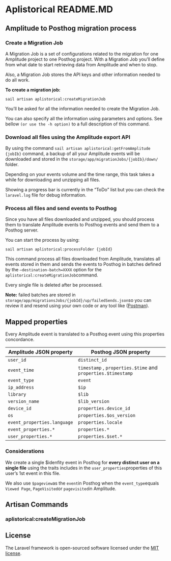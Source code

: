 # Aplistorical README.MD

## Amplitude to Posthog migration process
### Create a Migration Job
A Migration Job is a set of configurations related to the migration for one Amplitude project to one Posthog project. With a Migration Job you’ll define from what date to start retrieving data from Amplitude and when to stop.

Also, a Migration Job stores the API keys and other information needed to do all work.

**To create a migration job:**
```
sail artisan aplistorical:createMigrationJob
```

You’ll be asked for all the information needed to create the Migration Job.

You can also specify all the information using parameters and options. See bellow  `(or use the -h option)`  to a full description of this command.

### Download all files using the Amplitude export API
By using the command `sail artisan aplistorical:getFromAmplitude {jobIb}` command, a backup of all your Amplitude events will be downloaded and stored in the `storage/app/migrationJobs/{jobIb}/down/` folder.

Depending on your events volume and the time range, this task takes a while for downloading and unzipping all files. 

Showing a progress bar is currently in the “ToDo” list but you can check the `laravel.log` file for debug information.

### Process all files and send events to Posthog
Since you have all files downloaded and unzipped, you should process them to translate Amplitude events to Posthog events and send them to a Posthog server.

You can start the process by using:
```
sail artisan aplistorical:processFolder {jobId}
```

This command process all files downloaded from Amplitude, translates all events stored in them and sends the events to Posthog in batches defined by the `—destination-batch=XXXX` option for the `aplistorical:createMigrationJob`command.

Every single file is deleted after be processed.

**Note:** failed batches are stored in `storage/app/migrationsJobs/{jobId}/up/failedSends.json`so you can review it and resend using your own code or any tool like ([Postman](https://www.postman.com/)).


## Mapped properties
Every Amplitude event is translated to a Posthog event using this properties concordance.

| Amplitude JSON property | Posthog JSON property |
| --- | --- |
| `user_id` | `distinct_id` |
| `event_time` | `timestamp` , `properties.$time`  and `properties.$timestamp`|
| `event_type` | `event` |
| `ip_address` | `$ip` |
| `library` | `$lib` |
| `version_name` | `$lib_version` |
| `device_id` | `properties.device_id` |
| `os` | `properties.$os_version` |
| `event_properties.language` | `properties.locale` |
| `event_properties.*` | `properties.*` |
| `user_properties.*` | `properties.$set.*` |

### Considerations
We create a single $idenfity event in Posthog for **every distinct user on a single file** using the traits includes in the `user_properties`properties of this user’s 1st event in this file.

We also use `$pageview`as the `event`in Posthog when the `event_type`equals `Viewed Page`, `PageVisited`or `pagevisited`in Amplitude.


## Artisan Commands

### aplistorical:createMigrationJob


## License

The Laravel framework is open-sourced software licensed under the [MIT license](https://opensource.org/licenses/MIT).
